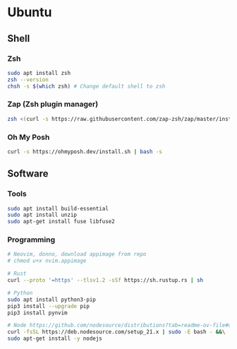 # Ubuntu

## Shell

### Zsh

```bash
sudo apt install zsh
zsh --version
chsh -s $(which zsh) # Change default shell to zsh
```

### Zap (Zsh plugin manager)

```bash
zsh <(curl -s https://raw.githubusercontent.com/zap-zsh/zap/master/install.zsh) --branch release-v1
```

### Oh My Posh

```bash
curl -s https://ohmyposh.dev/install.sh | bash -s
```

## Software

### Tools

```bash
sudo apt install build-essential
sudo apt install unzip
sudo apt-get install fuse libfuse2
```

### Programming

```bash
# Neovim, donno, download appimage from repo
# chmod u+x nvim.appimage

# Rust
curl --proto '=https' --tlsv1.2 -sSf https://sh.rustup.rs | sh

# Python
sudo apt install python3-pip
pip3 install --upgrade pip
pip3 install pynvim

# Node https://github.com/nodesource/distributions?tab=readme-ov-file#ubuntu-versions
curl -fsSL https://deb.nodesource.com/setup_21.x | sudo -E bash - &&\
sudo apt-get install -y nodejs
```
